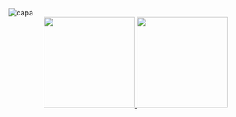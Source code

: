 <div> 
 <img alt="capa" src="https://user-images.githubusercontent.com/44037182/134763347-7beda399-0ad6-486d-bf53-a08a88b81619.png">

</div>

<div align="center">
  <a href="https://github.com/kaiotakuma">
  <img height="180em" src="https://github-readme-stats.vercel.app/api?username=kaiotakuma&show_icons=true&theme=dracula&include_all_commits=true&count_private=true"/>
  <img height="180em" src="https://github-readme-stats.vercel.app/api/top-langs/?username=kaiotakuma&layout=compact&langs_count=7&theme=dracula"/>
</div>
